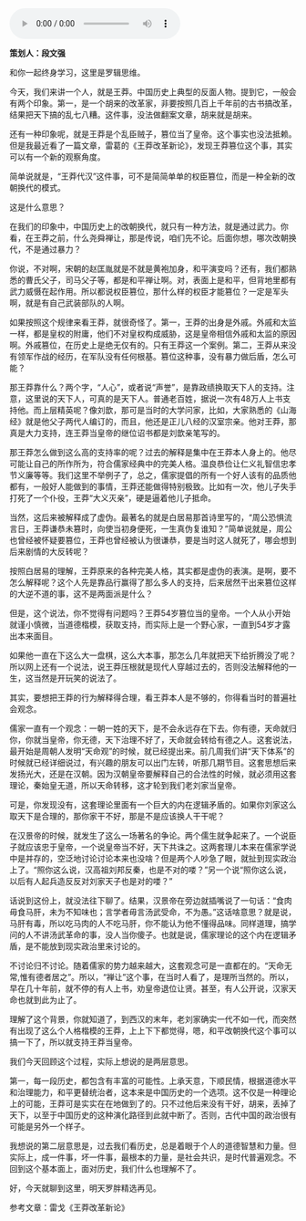 <audio src="http://igetoss.cdn.igetget.com/mp3/201801/25/201801252105342469424876.mp3" controls="controls">您的浏览器不支持 audio 标签。</audio><p><b>策划人：段文强</b></p><p>和你一起终身学习，这里是罗辑思维。</p><p>今天，我们来讲一个人，就是王莽。中国历史上典型的反面人物。提到它，一般会有两个印象。第一，是一个胡来的改革家，非要按照几百上千年前的古书搞改革，结果把天下搞的乱七八糟。这件事，没法做翻案文章，胡来就是胡来。</p><p>还有一种印象呢，就是王莽是个乱臣贼子，篡位当了皇帝。这个事实也没法抵赖。但是我最近看了一篇文章，雷葛的《王莽改革新论》，发现王莽篡位这个事，其实可以有一个新的观察角度。</p><p>简单说就是，“王莽代汉”这件事，可不是简简单单的权臣篡位，而是一种全新的改朝换代的模式。</p><p>这是什么意思？</p><p>在我们的印象中，中国历史上的改朝换代，就只有一种方法，就是通过武力。你看，在王莽之前，什么尧舜禅让，那是传说，咱们先不论。后面你想，哪次改朝换代，不是通过暴力？</p><p>你说，不对啊，宋朝的赵匡胤就是不就是黄袍加身，和平演变吗？还有，我们都熟悉的曹氏父子，司马父子等，都是和平禅让啊。对，表面上是和平，但背地里都有武力威慑在起作用。所以都说权臣篡位，那什么样的权臣才能篡位？一定是军头啊，就是有自己武装部队的人啊。</p><p>如果按照这个规律来看王莽，就很奇怪了。第一，王莽的出身是外戚。外戚和太监一样，都是皇权的附庸，他们不对皇权构成威胁，这是皇帝相信外戚和太监的原因啊。外戚篡位，在历史上是绝无仅有的。只有王莽这一个案例。第二，王莽从来没有领军作战的经历，在军队没有任何根基。篡位这种事，没有暴力做后盾，怎么可能？</p><p>那王莽靠什么？两个字，“人心”，或者说“声誉”，是靠政绩换取天下人的支持。注意，这里说的天下人，可真的是天下人。普通老百姓，据说一次有48万人上书支持他。而上层精英呢？像刘歆，那可是当时的大学问家，比如，大家熟悉的《山海经》就是他父子两代人编订的，而且，他还是正儿八经的汉室宗亲。他对王莽，那真是大力支持，连王莽当皇帝的继位诏书都是刘歆亲笔写的。</p><p>那王莽怎么做到这么高的支持率的呢？过去的解释是集中在王莽本人身上的。他尽可能让自己的所作所为，符合儒家经典中的完美人格。温良恭俭让仁义礼智信忠孝节义廉等等。我们这里不举例子了，总之，儒家提倡的所有一个好人该有的品质他都有，一般好人能做到的事情，王莽还能做得特别极致。比如有一次，他儿子失手打死了一个仆役，王莽“大义灭亲”，硬是逼着他儿子抵命。</p><p>当然，这后来被解释成了虚伪。最著名的就是白居易那首诗里写的，“周公恐惧流言日，王莽谦恭未篡时，向使当初身便死，一生真伪复谁知？”简单说就是，周公也曾经被怀疑要篡位，王莽也曾经被认为很谦恭，要是当时这人就死了，哪会想到后来剧情的大反转呢？</p><p>按照白居易的理解，王莽原来的各种完美人格，其实都是虚伪的表演。是啊，要不怎么解释呢？这个人先是靠品行赢得了那么多人的支持，后来居然干出来篡位这样的大逆不道的事，这不是两面派是什么？</p><p>但是，这个说法，你不觉得有问题吗？王莽54岁篡位当的皇帝。一个人从小开始就谨小慎微，当道德楷模，获取支持，而实际上是一个野心家，一直到54岁才露出本来面目。</p><p>如果他一直在下这么大一盘棋，这么大本事，那怎么几年就把天下给折腾没了呢？所以网上还有一个说法，说王莽压根就是现代人穿越过去的，否则没法解释他的一生，这当然是开玩笑的说法了。</p><p>其实，要想把王莽的行为解释得合理，看王莽本人是不够的，你得看当时的普遍社会观念。</p><p>儒家一直有一个观念：一朝一姓的天下，是不会永远存在下去。你有德，天命就归你，你就当皇帝，你无德，天下治理不好了，天命就会转给有德之人。这套说法，最开始是周朝人发明“天命观”的时候，就已经提出来。前几周我们讲“天下体系”的时候就已经详细说过，有兴趣的朋友可以出门左转，听那几期节目。这套思想后来发扬光大，还是在汉朝。因为汉朝皇帝要解释自己的合法性的时候，就必须用这套理论，秦始皇无道，所以天命转移，这才轮到我们老刘家当皇帝。</p><p>可是，你发现没有，这套理论里面有一个巨大的内在逻辑矛盾的。如果你刘家这么取天下是合理的，那你家干不好，那是不是应该换人干干呢？</p><p>在汉景帝的时候，就发生了这么一场著名的争论。两个儒生就争起来了。一个说臣子就应该忠于皇帝，一个说皇帝当不好，天下共诛之。这两套理儿本来在儒家学说中是并存的，空泛地讨论讨论本来也没啥？但是两个人吵急了眼，就扯到现实政治上了。“照你这么说，汉高祖刘邦反秦，也是不对的喽？”另一个说“照你这么说，以后有人起兵造反反对刘家天子也是对的喽？”</p><p>话说到这份上，就没法往下聊了。结果，汉景帝在旁边就插嘴说了一句话：“食肉毋食马肝，未为不知味也；言学者毋言汤武受命，不为愚。”这话啥意思？就是说，马肝有毒，所以吃马肉的人不吃马肝，你不能认为他不懂得品味。同样道理，搞学问的人不讲汤武革命的事，没人当你傻子。也就是说，儒家理论的这个内在逻辑矛盾，是不能放到现实政治里来讨论的。</p><p>不讨论归不讨论。随着儒家的势力越来越大，这套观念可是一直都在的。“天命无常,惟有德者居之”。所以，“禅让”这个事，在当时人看了，是理所当然的。所以，早在几十年前，就不停的有人上书，劝皇帝退位让贤。甚至，有人公开说，汉家天命也就到此为止了。</p><p>理解了这个背景，你就知道了，到西汉的末年，老刘家确实一代不如一代，而突然有出现了这么个人格楷模的王莽，上上下下都觉得，嗯，和平改朝换代这个事可以搞一下了，所以就支持王莽当皇帝。</p><p>我们今天回顾这个过程，实际上想说的是两层意思。</p><p>第一，每一段历史，都包含有丰富的可能性。上承天意，下顺民情，根据道德水平和治理能力，和平更替统治者，这本来是中国历史的一个选项。这不仅是一种理论上的可能，王莽可是实实在在地做到了的。只不过他后来没有干好，胡来，丢掉了天下，以至于中国历史的这种演化路径到此就中断了。否则，古代中国的政治很有可能是另外一个样子。</p><p>我想说的第二层意思是，过去我们看历史，总是着眼于个人的道德智慧和力量。但实际上，成一件事，坏一件事，最根本的力量，是社会共识，是时代普遍观念。不回到这个基本面上，面对历史，我们什么也理解不了。</p><p>好，今天就聊到这里，明天罗胖精选再见。</p><p>参考文章：雷戈《王莽改革新论》</p>